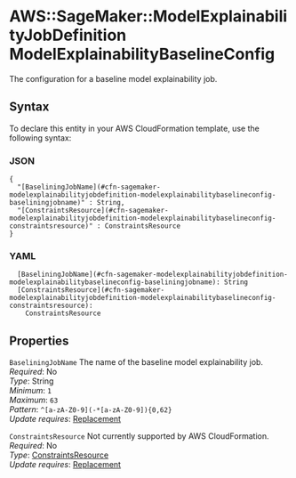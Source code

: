 # AWS::SageMaker::ModelExplainabilityJobDefinition ModelExplainabilityBaselineConfig<a name="aws-properties-sagemaker-modelexplainabilityjobdefinition-modelexplainabilitybaselineconfig"></a>

The configuration for a baseline model explainability job\.

## Syntax<a name="aws-properties-sagemaker-modelexplainabilityjobdefinition-modelexplainabilitybaselineconfig-syntax"></a>

To declare this entity in your AWS CloudFormation template, use the following syntax:

### JSON<a name="aws-properties-sagemaker-modelexplainabilityjobdefinition-modelexplainabilitybaselineconfig-syntax.json"></a>

```
{
  "[BaseliningJobName](#cfn-sagemaker-modelexplainabilityjobdefinition-modelexplainabilitybaselineconfig-baseliningjobname)" : String,
  "[ConstraintsResource](#cfn-sagemaker-modelexplainabilityjobdefinition-modelexplainabilitybaselineconfig-constraintsresource)" : ConstraintsResource
}
```

### YAML<a name="aws-properties-sagemaker-modelexplainabilityjobdefinition-modelexplainabilitybaselineconfig-syntax.yaml"></a>

```
  [BaseliningJobName](#cfn-sagemaker-modelexplainabilityjobdefinition-modelexplainabilitybaselineconfig-baseliningjobname): String
  [ConstraintsResource](#cfn-sagemaker-modelexplainabilityjobdefinition-modelexplainabilitybaselineconfig-constraintsresource): 
    ConstraintsResource
```

## Properties<a name="aws-properties-sagemaker-modelexplainabilityjobdefinition-modelexplainabilitybaselineconfig-properties"></a>

`BaseliningJobName`  <a name="cfn-sagemaker-modelexplainabilityjobdefinition-modelexplainabilitybaselineconfig-baseliningjobname"></a>
The name of the baseline model explainability job\.  
*Required*: No  
*Type*: String  
*Minimum*: `1`  
*Maximum*: `63`  
*Pattern*: `^[a-zA-Z0-9](-*[a-zA-Z0-9]){0,62}`  
*Update requires*: [Replacement](https://docs.aws.amazon.com/AWSCloudFormation/latest/UserGuide/using-cfn-updating-stacks-update-behaviors.html#update-replacement)

`ConstraintsResource`  <a name="cfn-sagemaker-modelexplainabilityjobdefinition-modelexplainabilitybaselineconfig-constraintsresource"></a>
Not currently supported by AWS CloudFormation\.  
*Required*: No  
*Type*: [ConstraintsResource](aws-properties-sagemaker-modelexplainabilityjobdefinition-constraintsresource.md)  
*Update requires*: [Replacement](https://docs.aws.amazon.com/AWSCloudFormation/latest/UserGuide/using-cfn-updating-stacks-update-behaviors.html#update-replacement)